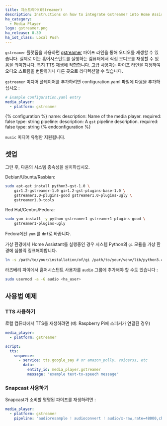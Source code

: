 ```yaml
---
title: 지스트리머(GStreamer)
description: Instructions on how to integrate Gstreamer into Home Assistant.
ha_category:
  - Media Player
logo: gstreamer.png
ha_release: 0.39
ha_iot_class: Local Push
---
```


`gstreamer` 플랫폼을 사용하면 [gstreamer](https://gstreamer.freedesktop.org/) 파이프 라인을 통해 오디오를 재생할 수 있습니다. 실제로 이는 홈어시스턴트를 실행하는 컴퓨터에서 직접 오디오를 재생할 수 있음을 의미합니다. 특히 TTS 재생에 적합합니다. 고급 사용자는 파이프 라인을 지정하여 오디오 스트림을 변환하거나 다른 곳으로 리디렉션할 수 있습니다.

`gstreamer` 미디어 플레이어를 추가하려면 configuration.yaml 파일에 다음을 추가하십시오 :

```yaml
# Example configuration.yaml entry
media_player:
  - platform: gstreamer
```

{% configuration %}
name:
  description: Name of the media player.
  required: false
  type: string
pipeline:
  description: A `gst` pipeline description.
  required: false
  type: string
{% endconfiguration %}

`music` 미디어 유형만 지원됩니다.

## 셋업

그런 후, 다음의 시스템 종속성을 설치하십시오.

Debian/Ubuntu/Rasbian:

```bash
sudo apt-get install python3-gst-1.0 \
    gir1.2-gstreamer-1.0 gir1.2-gst-plugins-base-1.0 \
    gstreamer1.0-plugins-good gstreamer1.0-plugins-ugly \
    gstreamer1.0-tools
```

Red Hat/Centos/Fedora:

```bash
sudo yum install -y python-gstreamer1 gstreamer1-plugins-good \
    gstreamer1-plugins-ugly
```

Fedora에선 `yum` 를 `dnf`로 바꿉니다.

가상 환경에서 Home Assistant를 실행중인 경우 시스템 Python의 `gi` 모듈을 가상 환경에 심볼릭 링크해야합니다. 

```bash
ln -s /path/to/your/installation/of/gi /path/to/your/venv/lib/python3.4/site-packages
```

라즈베리 파이에서 홈어시스턴트 사용자를 `audio` 그룹에 추가해야 할 수도 있습니다 :

```bash
sudo usermod -a -G audio <ha_user>
```

## 사용법 예제

### TTS 사용하기

로컬 컴퓨터에서 TTS를 재생하려면 (예: Raspberry Pi에 스피커가 연결된 경우)

```yaml
media_player:
  - platform: gstreamer

script:
  tts:
    sequence:
      - service: tts.google_say # or amazon_polly, voicerss, etc
        data:
          entity_id: media_player.gstreamer
          message: "example text-to-speech message"
```

### Snapcast 사용하기

Snapcast가 소비할 명명된 파이프를 재생하려면 :

```yaml
media_player:
  - platform: gstreamer
    pipeline: "audioresample ! audioconvert ! audio/x-raw,rate=48000,channels=2,format=S16LE ! wavenc ! filesink location=/tmp/snapcast_gstreamer"
```
